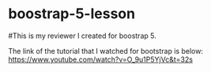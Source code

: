 ﻿# boostrap-5-lesson
#This is my reviewer I created for boostrap 5.


The link of the tutorial that I watched for bootstrap is below:
https://www.youtube.com/watch?v=O_9u1P5YjVc&t=32s
